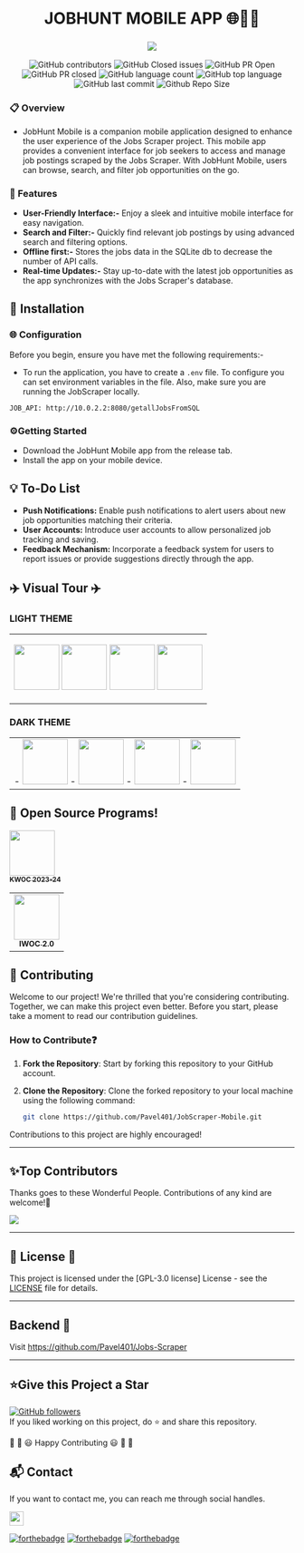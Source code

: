 <div align="center">
  <h1>JOBHUNT MOBILE APP 🌐📱💼</h1>
  <h3> <img align="center" src="https://readme-typing-svg.demolab.com?font=Fira+Code&pause=1000&color=E05D44&random=false&width=600&lines=Job+Hunt:+ A+streamlined+job+searching+and storing+mobile+application."/> </h3>

</div>
  <div align="center">

![GitHub contributors](https://img.shields.io/github/contributors/Pavel401/JobScraper-Mobile?style=for-the-badge&color=blue)
![GitHub Closed issues](https://img.shields.io/github/issues-closed-raw/Pavel401/JobScraper-Mobile?style=for-the-badge&color=brightgreen)
![GitHub PR Open](https://img.shields.io/github/issues-pr/Pavel401/JobScraper-Mobile?style=for-the-badge&color=aqua)
![GitHub PR closed](https://img.shields.io/github/issues-pr-closed-raw/Pavel401/JobScraper-Mobile?style=for-the-badge&color=blue)
![GitHub language count](https://img.shields.io/github/languages/count/Pavel401/JobScraper-Mobile?style=for-the-badge&color=brightgreen)
![GitHub top language](https://img.shields.io/github/languages/top/Pavel401/JobScraper-Mobile?style=for-the-badge&color=aqua)
![GitHub last commit](https://img.shields.io/github/last-commit/Pavel401/JobScraper-Mobile?style=for-the-badge&color=blue)
![Github Repo Size](https://img.shields.io/github/repo-size/Pavel401/JobScraper-Mobile?style=for-the-badge&color=aqua)

</div>

### **📋 Overview**

 - JobHunt Mobile is a companion mobile application designed to enhance the user experience of the Jobs Scraper project. This mobile app provides a convenient interface for job seekers to access and manage job postings scraped by the Jobs Scraper. With JobHunt Mobile, users can browse, search, and filter job opportunities on the go.

### **🌟 Features**

 - **User-Friendly Interface:-** Enjoy a sleek and intuitive mobile interface for easy navigation.
 - **Search and Filter:-** Quickly find relevant job postings by using advanced search and filtering options.
 - **Offline first:-** Stores the jobs data in the SQLite db to decrease the number of API calls.
 - **Real-time Updates:-** Stay up-to-date with the latest job opportunities as the app synchronizes with the Jobs Scraper's database.

## 🚀 Installation

 ### 🌐 Configuration

 Before you begin, ensure you have met the following requirements:-

- To run the application, you have to create a `.env` file. To configure you can set environment variables in the file. 
Also, make sure you are running the JobScraper locally.

```env:-
JOB_API: http://10.0.2.2:8080/getallJobsFromSQL
```

### ⚙️Getting Started
 -   Download the JobHunt Mobile app from the release tab.
 -   Install the app on your mobile device.
## 💡 To-Do List

- **Push Notifications:** Enable push notifications to alert users about new job opportunities matching their criteria.
- **User Accounts:** Introduce user accounts to allow personalized job tracking and saving.
- **Feedback Mechanism:** Incorporate a feedback system for users to report issues or provide suggestions directly through the app.
## **✈️ Visual Tour ✈️**
### **LIGHT THEME**
<table>
</tr>
<td align="center">

 <img src='https://github.com/Pavel401/JobScraper-Mobile/assets/47685150/402a9939-aed2-473a-98e2-e5b42741fbf6' width=80></img> 
 <img src='https://github.com/Pavel401/JobScraper-Mobile/assets/47685150/191e1eb1-5bbd-46be-8ce7-ca01596c62bd' width=80></img> 
 <img src='https://github.com/Pavel401/JobScraper-Mobile/assets/47685150/31dcdc1f-276c-4117-ab08-fda3af0ab513' width=80></img> 
 <img src='https://github.com/Pavel401/JobScraper-Mobile/assets/47685150/fb2d30c1-34f9-4633-aa2c-20f0b2151115' width=80></img> 
 </td> 
 </tr>
</table>

 
### **DARK THEME**
<table>
</tr>
<td align="center">
- <img src='https://github.com/Pavel401/JobScraper-Mobile/assets/47685150/ac2812ac-f0c7-4d94-ad92-2d891fb0b749' width=80></img> 
- <img src='https://github.com/Pavel401/JobScraper-Mobile/assets/47685150/1e76aea2-33a4-4b4d-b4ac-b1f7681bcff8' width=80></img> 
- <img src='https://github.com/Pavel401/JobScraper-Mobile/assets/47685150/ec10ad49-579d-4246-a15e-1715e32a1f47' width=80></img> 
- <img src='https://github.com/Pavel401/JobScraper-Mobile/assets/47685150/f0032f36-f7bb-477b-8f22-e031c6bf58eb' width=80></img> 
</td>
</tr>
</table>


## 🥳 Open Source Programs!
<table>
</tr>
<td align="center">
<a href="https://iwoc.codes/#"><img src="https://github.com/abhisheks008/ML-Crate/blob/main/Assets/Iwoc_S2.png" width=80px height=80px /><br /><sub><b>IWOC 2.0</b></sub></a>
</td> 
<a href="https://kwoc.kossiitkgp.org/"><img src="https://github.com/World-of-ML/ML-Crate/blob/main/Assets/1602335093424.jpg" width=80px height=80px /><br /><sub><b>KWOC 2023-24</b></sub></a>
</td>
</tr>
</table>

## 🚀 Contributing

Welcome to our project! We're thrilled that you're considering contributing. Together, we can make this project even better. Before you start, please take a moment to read our contribution guidelines.

### How to Contribute❓

1. **Fork the Repository**: Start by forking this repository to your GitHub account.

2. **Clone the Repository**: Clone the forked repository to your local machine using the following command:

   ```bash
   git clone https://github.com/Pavel401/JobScraper-Mobile.git


Contributions to this project are highly encouraged! 


</table>

****************************************************************
<h2>✨Top Contributors</h2>   

Thanks goes to these Wonderful People. Contributions of any kind are welcome!🚀 

<!-- ALL-CONTRIBUTORS-LIST:START - Do not remove or modify this section -->
<!-- prettier-ignore-start -->
<!-- markdownlint-disable -->

<a href="https://github.com/Pavel401/JobScraper-Mobile/graphs/contributors">
  <img src="https://contrib.rocks/image?repo=Pavel401/JobScraper-Mobile" />
</a>

<!-- markdownlint-enable -->
<!-- prettier-ignore-end -->
<!-- ALL-CONTRIBUTORS-LIST:END -->


*************************************************************

 
## 🌟 License 🌟

This project is licensed under the [GPL-3.0 license] License - see the [LICENSE](LICENSE) file for details.

---


## Backend 🚧
Visit https://github.com/Pavel401/Jobs-Scraper
**************************************************************
<h2>⭐Give this Project a Star</h2>

[![GitHub followers](https://img.shields.io/github/followers/Pavel401.svg?label=Follow%20@Pavel401&style=social)](https://github.com/Pavel401/)  
If you liked working on this project, do ⭐ and share this repository.

🎉 🎊 😃 Happy Contributing 😃 🎊 🎉

<h2>📬 Contact</h2>

If you want to contact me, you can reach me through social handles.

 <a href="https://www.linkedin.com/in/mabud/,pavelalam401@gmail.com"><img src="https://www.felberpr.com/wp-content/uploads/linkedin-logo.png" width="25"></img></a>



[![forthebadge](https://forthebadge.com/images/badges/built-with-love.svg)](https://forthebadge.com) [![forthebadge](https://forthebadge.com/images/badges/built-by-developers.svg)](https://forthebadge.com) [![forthebadge](https://forthebadge.com/images/badges/built-with-swag.svg)](https://forthebadge.com)
